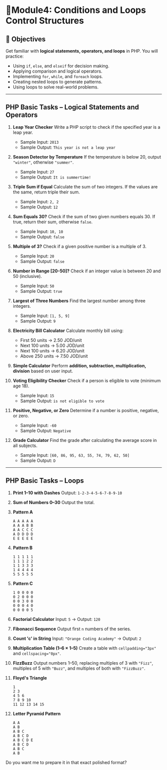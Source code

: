 # 🐘**Module4: Conditions and Loops Control Structures**

## 🎯 Objectives

Get familiar with **logical statements, operators, and loops** in PHP.
You will practice:

* Using `if`, `else`, and `elseif` for decision making.
* Applying comparison and logical operators.
* Implementing `for`, `while`, and `foreach` loops.
* Creating nested loops to generate patterns.
* Using loops to solve real-world problems.

---

## **PHP Basic Tasks – Logical Statements and Operators**

1. **Leap Year Checker**
   Write a PHP script to check if the specified year is a leap year.

   * Sample Input: `2013`
   * Sample Output: `This year is not a leap year`

2. **Season Detector by Temperature**
   If the temperature is below 20, output `"winter"`, otherwise `"summer"`.

   * Sample Input: `27`
   * Sample Output: `It is summertime!`

3. **Triple Sum if Equal**
   Calculate the sum of two integers. If the values are the same, return triple their sum.

   * Sample Input: `2, 2`
   * Sample Output: `12`

4. **Sum Equals 30?**
   Check if the sum of two given numbers equals 30. If true, return their sum, otherwise `false`.

   * Sample Input: `10, 10`
   * Sample Output: `false`

5. **Multiple of 3?**
   Check if a given positive number is a multiple of 3.

   * Sample Input: `20`
   * Sample Output: `false`

6. **Number in Range \[20-50]?**
   Check if an integer value is between 20 and 50 (inclusive).

   * Sample Input: `50`
   * Sample Output: `true`

7. **Largest of Three Numbers**
   Find the largest number among three integers.

   * Sample Input: `[1, 5, 9]`
   * Sample Output: `9`

8. **Electricity Bill Calculator**
   Calculate monthly bill using:

   * First 50 units → 2.50 JOD/unit
   * Next 100 units → 5.00 JOD/unit
   * Next 100 units → 6.20 JOD/unit
   * Above 250 units → 7.50 JOD/unit

9. **Simple Calculator**
   Perform **addition, subtraction, multiplication, division** based on user input.

10. **Voting Eligibility Checker**
    Check if a person is eligible to vote (minimum age 18).

    * Sample Input: `15`
    * Sample Output: `is not eligible to vote`

11. **Positive, Negative, or Zero**
    Determine if a number is positive, negative, or zero.

    * Sample Input: `-60`
    * Sample Output: `Negative`

12. **Grade Calculator**
    Find the grade after calculating the average score in all subjects.

    * Sample Input: `[60, 86, 95, 63, 55, 74, 79, 62, 50]`
    * Sample Output: `D`

---

## **PHP Basic Tasks – Loops**

1. **Print 1–10 with Dashes**
   Output: `1-2-3-4-5-6-7-8-9-10`

2. **Sum of Numbers 0–30**
   Output the total.

3. **Pattern A**

   ```
   A A A A A
   A A A B B
   A A C C C
   A D D D D
   E E E E E
   ```

4. **Pattern B**

   ```
   1 1 1 1 1
   1 1 1 2 2
   1 1 3 3 3
   1 4 4 4 4
   5 5 5 5 5
   ```

5. **Pattern C**

   ```
   1 0 0 0 0
   0 2 0 0 0
   0 0 3 0 0
   0 0 0 4 0
   0 0 0 0 5
   ```

6. **Factorial Calculator**
   Input: `5` → Output: `120`

7. **Fibonacci Sequence**
   Output first `n` numbers of the series.

8. **Count 'c' in String**
   Input: `"Orange Coding Academy"` → Output: `2`

9. **Multiplication Table (1–6 × 1–5)**
   Create a table with `cellpadding="3px"` and `cellspacing="0px"`.

10. **FizzBuzz**
    Output numbers 1–50, replacing multiples of 3 with `"Fizz"`, multiples of 5 with `"Buzz"`, and multiples of both with `"FizzBuzz"`.

11. **Floyd's Triangle**

    ```
    1
    2 3
    4 5 6
    7 8 9 10
    11 12 13 14 15
    ```

12. **Letter Pyramid Pattern**

    ```
    A A
    A B
    A B C
    A B C D
    A B C D E
    A B C D
    A B C
    A B
    ```
Do you want me to prepare it in that exact polished format?

